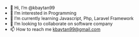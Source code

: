 - 👋 Hi, I’m @kbaytan99
- 👀 I’m interested in Programming
- 🌱 I’m currently learning Javascript, Php, Laravel Framework
- 💞️ I’m looking to collaborate on software company
- 📫 How to reach me kbaytan99@gmail.com

<!---
kbaytan99/kbaytan99 is a ✨ special ✨ repository because its `README.md` (this file) appears on your GitHub profile.
You can click the Preview link to take a look at your changes.
--->
